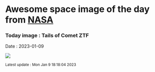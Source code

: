 
# Awesome space image of the day from [NASA](https://api.nasa.gov/)

### Today image : Tails of Comet ZTF
Date : 2023-01-09

![](https://apod.nasa.gov/apod/image/2301/CometZtf_Hernandez_960.jpg)

<small>Latest update : Mon Jan  9 18:18:04 2023</small>
        